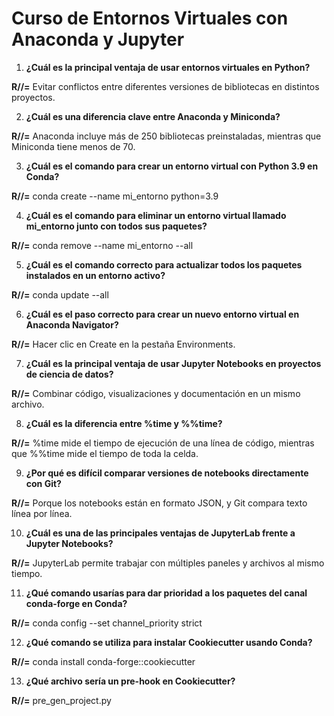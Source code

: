 # Curso de Entornos Virtuales con Anaconda y Jupyter

1. **¿Cuál es la principal ventaja de usar entornos virtuales en Python?**
   
**R//=** Evitar conflictos entre diferentes versiones de bibliotecas en distintos proyectos.

2. **¿Cuál es una diferencia clave entre Anaconda y Miniconda?**
 
**R//=** Anaconda incluye más de 250 bibliotecas preinstaladas, mientras que Miniconda tiene menos de 70.

3. **¿Cuál es el comando para crear un entorno virtual con Python 3.9 en Conda?**
   
**R//=** conda create --name mi_entorno python=3.9

4. **¿Cuál es el comando para eliminar un entorno virtual llamado mi_entorno junto con todos sus paquetes?**
   
**R//=** conda remove --name mi_entorno --all

5. **¿Cuál es el comando correcto para actualizar todos los paquetes instalados en un entorno activo?**
    
**R//=** conda update --all

6. **¿Cuál es el paso correcto para crear un nuevo entorno virtual en Anaconda Navigator?**
    
**R//=** Hacer clic en Create en la pestaña Environments.

7. **¿Cuál es la principal ventaja de usar Jupyter Notebooks en proyectos de ciencia de datos?**
    
**R//=** Combinar código, visualizaciones y documentación en un mismo archivo.

8. **¿Cuál es la diferencia entre %time y %%time?**
    
**R//=** %time mide el tiempo de ejecución de una línea de código, mientras que %%time mide el tiempo de toda la celda.

9. **¿Por qué es difícil comparar versiones de notebooks directamente con Git?**
    
**R//=** Porque los notebooks están en formato JSON, y Git compara texto línea por línea.

10. **¿Cuál es una de las principales ventajas de JupyterLab frente a Jupyter Notebooks?**
    
**R//=** JupyterLab permite trabajar con múltiples paneles y archivos al mismo tiempo.

11. **¿Qué comando usarías para dar prioridad a los paquetes del canal conda-forge en Conda?**
    
**R//=** conda config --set channel_priority strict

12. **¿Qué comando se utiliza para instalar Cookiecutter usando Conda?**
    
**R//=** conda install conda-forge::cookiecutter

13. **¿Qué archivo sería un pre-hook en Cookiecutter?**
    
**R//=** pre_gen_project.py